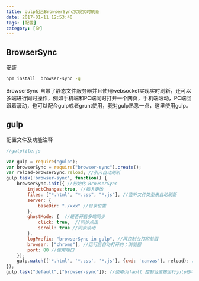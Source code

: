 ```yaml
---
title: gulp配合BrowserSync实现实时刷新
date: 2017-01-11 12:53:40
tags: [配置]
category: [杂]
---
```


## BrowserSync

安装

```bash
npm install  browser-sync -g
```

<!--more-->

BrowserSync 自带了静态文件服务器并且使用websocket实现实时刷新，还可以多端进行同时操作，例如手机端和PC端同时打开一个网页，手机端滚动，PC端回跟着滚动，也可以配合gulp或者grunt使用，我对gulp熟悉一点，这里使用gulp。

## gulp

配置文件及功能注释

```js
//gulpfile.js

var gulp = require("gulp");
var browserSync = require("browser-sync").create();
var reload=browserSync.reload; //引入自动刷新
gulp.task('browser-sync', function() {
    browserSync.init({ //初始化 BrowserSync
        injectChanges:true, //插入更改
        files: ["*.html", "*.css", "*.js"], //监听文件类型来自动刷新
        server: {
            baseDir: "./xxx" //目录位置
        },
        ghostMode: {  //是否开启多端同步 
            click: true,  //同步点击
            scroll: true //同步滚动
        },
        logPrefix: "browserSync in gulp", //再控制台打印前缀
        browser: ["chrome"], //运行后自动打开的；浏览器
        port: 80 //使用端口
    });
    gulp.watch(['*.html', '*.css', '*.js'], {cwd: 'canvas'}, reload); //gulp监听的文件更改
});
gulp.task("default",["browser-sync"]); //使用default 控制台直接运行gulp即可

```



